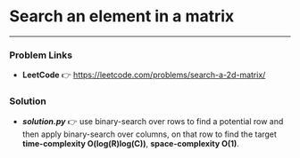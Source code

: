 # Search an element in a matrix

---

### Problem Links
- **__LeetCode__** :point_right: https://leetcode.com/problems/search-a-2d-matrix/

### Solution
- **_solution.py_** :point_right: use binary-search over rows to find a potential row and then apply binary-search over columns, on that row to find the target **time-complexity O(log(R)log(C))**, **space-complexity O(1)**.
